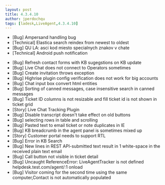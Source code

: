```yaml
---
layout: post
title: 4.3.4.10
author: jperdochqu
tags: [ladesk,LiveAgent,4.3.4.10]
---
```


- [Bug] Ampersand handling bug
- [Technical] Elastica search reindex from newest to oldest
- [Bug] QU LA: asci kod miesto specialnych znakov v chate
- [Technical] Android push notification

<!--more-->

- [Bug] Refresh contact forms with KB sugegstions on KB update
- [Bug] Live Chat does not connect to Operators sometimes
- [Bug] Create invitation throws exception
- [Bug] Highrise plugin config verification does not work for big accounts
- [Bug] Chat input box convert html entities
- [Bug] Sorting of canned messages, case insensitive search in canned messages
- [Bug] Ticket ID columns is not resizable and fill ticket id is not shown in ticket grid
- [Story] Live Chat Tracking Plugin
- [Bug] Disable transcript doesn't take effect on old buttons
- [Bug] selecting rows in table and scrolling
- [Bug] Pasted text to email ticket or note duplicates in IE
- [Bug] KB breadcrumb in the agent panel is sometimes mixed up
- [Story] Customer portal needs to  support RTL
- [Bug] Error in KB Search
- [Bug] New lines in REST API-submitted text result in 1 white-space in the received plain text email
- [Bug] Call button not visible in ticket detail
- [Bug] Uncaught ReferenceError: LiveAgentTracker is not defined helpdesk.test.com/agent/:1 onload
- [Bug] Visitor coming for the second time using the same computer,Contact is not automatically populated

